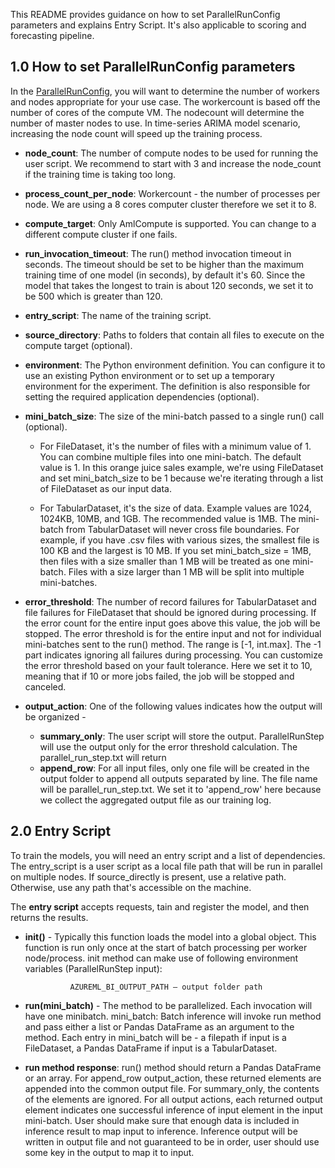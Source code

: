 This README provides guidance on how to set ParallelRunConfig parameters and explains Entry Script. It's also applicable to scoring and forecasting pipeline.

## 1.0 How to set ParallelRunConfig parameters

In the [ParallelRunConfig](https://docs.microsoft.com/en-us/python/api/azureml-contrib-pipeline-steps/azureml.contrib.pipeline.steps.parallel_run_config.parallelrunconfig), you will want to determine the number of workers and nodes appropriate for your use case. The workercount is based off the number of cores of the compute VM. The nodecount will determine the number of master nodes to use. In time-series ARIMA model scenario, increasing the node count will speed up the training process.


* <b>node_count</b>: The number of compute nodes to be used for running the user script. We recommend to start with 3 and increase the node_count if the training time is taking too long.

* <b>process_count_per_node</b>: Workercount - the number of processes per node. We are using a 8 cores computer cluster therefore we set it to 8.

* <b>compute_target</b>: Only AmlCompute is supported. You can change to a different compute cluster if one fails.

* <b>run_invocation_timeout</b>: The run() method invocation timeout in seconds. The timeout should be set to be higher than the maximum training time of one model (in seconds), by default it's 60. Since the model that takes the longest to train is about 120 seconds, we set it to be 500 which is greater than 120.   

* <b>entry_script</b>: The name of the training script.

* <b>source_directory</b>: Paths to folders that contain all files to execute on the compute target (optional).

* <b>environment</b>: The Python environment definition. You can configure it to use an existing Python environment or to set up a temporary environment for the experiment. The definition is also responsible for setting the required application dependencies (optional).

* <b>mini_batch_size</b>: The size of the mini-batch passed to a single run() call (optional).

    * For FileDataset, it's the number of files with a minimum value of 1. You can combine multiple files into one mini-batch. The default value is 1. In this orange juice sales example, we're using FileDataset and set mini_batch_size to be 1 because we're iterating through a list of FileDataset as our input data.

    * For TabularDataset, it's the size of data. Example values are 1024, 1024KB, 10MB, and 1GB. The recommended value is 1MB. The mini-batch from TabularDataset will never cross file boundaries. For example, if you have .csv files with various sizes, the smallest file is 100 KB and the largest is 10 MB. If you set mini_batch_size = 1MB, then files with a size smaller than 1 MB will be treated as one mini-batch. Files with a size larger than 1 MB will be split into multiple mini-batches.

* <b>error_threshold</b>: The number of record failures for TabularDataset and file failures for FileDataset that should be ignored during processing. If the error count for the entire input goes above this value, the job will be stopped. The error threshold is for the entire input and not for individual mini-batches sent to the run() method. The range is [-1, int.max]. The -1 part indicates ignoring all failures during processing. You can customize the error threshold based on your fault tolerance. Here we set it to 10, meaning that if 10 or more jobs failed, the job will be stopped and canceled.

* <b>output_action</b>: One of the following values indicates how the output will be organized -
    * <b>summary_only</b>: The user script will store the output. ParallelRunStep will use the output only for the error threshold calculation. The parallel_run_step.txt will return
    * <b>append_row</b>: For all input files, only one file will be created in the output folder to append all outputs separated by line. The file name will be parallel_run_step.txt. We set it to 'append_row' here because we collect the aggregated output file as our training log.


## 2.0 Entry Script

To train the models, you will need an entry script and a list of dependencies. The entry_script is a user script as a local file path that will be run in parallel on multiple nodes. If source_directly is present, use a relative path. Otherwise, use any path that's accessible on the machine.

The <b>entry script</b> accepts requests, tain and register the model, and then returns the results.

* <b>init()</b> - Typically this function loads the model into a global object. This function is run only once at the start of batch processing per worker node/process. init method can make use of following environment variables (ParallelRunStep input):

                AZUREML_BI_OUTPUT_PATH – output folder path

* <b>run(mini_batch)</b> - The method to be parallelized. Each invocation will have one minibatch.
    mini_batch: Batch inference will invoke run method and pass either a list or Pandas DataFrame as an argument to the method. Each entry in mini_batch will be - a filepath if input is a FileDataset, a Pandas DataFrame if input is a TabularDataset.

* <b>run method response</b>: run() method should return a Pandas DataFrame or an array. For append_row output_action, these returned elements are appended into the common output file. For summary_only, the contents of the elements are ignored. For all output actions, each returned output element indicates one successful inference of input element in the input mini-batch. User should make sure that enough data is included in inference result to map input to inference. Inference output will be written in output file and not guaranteed to be in order, user should use some key in the output to map it to input.
